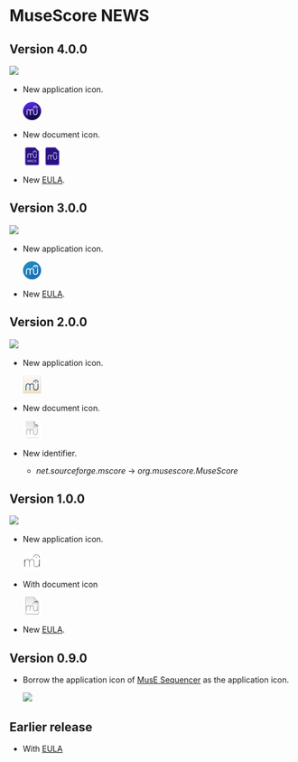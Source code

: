 # MuseScore NEWS

## Version 4.0.0
 ![](https://img.shields.io/badge/-december_2022-informational)


- New application icon.

  ![](IconFiles/AppIcon/4.0/appicon_32.png)

- New document icon.

  ![](IconFiles/FileTypeIcons/4.0/mscx_32.png)
  ![](IconFiles/FileTypeIcons/4.0/mscz_32.png)

- New [EULA](EULA/4/EULA.txt).

## Version 3.0.0
 ![](https://img.shields.io/badge/-december_2018-informational)

- New application icon.

  ![](IconFiles/AppIcon/3.0/appicon_32.png)

- New [EULA](EULA/3/EULA.txt).

## Version 2.0.0
 ![](https://img.shields.io/badge/-march_2015-informational)

- New application icon.

  ![](IconFiles/AppIcon/2.0/appicon_32.png)

- New document icon.

  ![](IconFiles/FileTypeIcons/2.0/mscz_32.png)

- New identifier.
  - *net.sourceforge.mscore* -> *org.musescore.MuseScore*

## Version 1.0.0
 ![](https://img.shields.io/badge/-february_2011-informational)

- New application icon.

  ![](IconFiles/AppIcon/1.0/appicon_32.png)

- With document icon

  ![](IconFiles/FileTypeIcons/1.0/mscz_32.png)

- New [EULA](EULA/2/EULA.txt).

## Version 0.9.0

- Borrow the application icon of [MusE Sequencer](https://muse-sequencer.github.io/) as the application icon.

  ![](IconFiles/AppIcon/0.9/appicon.ico)

## Earlier release

- With [EULA](EULA/1/EULA.txt)
